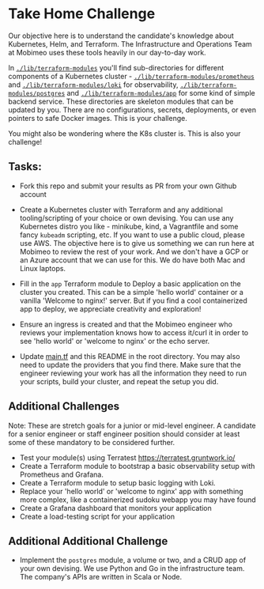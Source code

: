 # Take Home Challenge

Our objective here is to understand the candidate's knowledge about Kubernetes, Helm, and Terraform. The Infrastructure and Operations Team at Mobimeo uses these tools heavily in our day-to-day work.

In [`./lib/terraform-modules`](./lib/terraform-modules) you'll find sub-directories for different components of a Kubernetes cluster - [`./lib/terraform-modules/prometheus`](./lib/terraform-modules/prometheus) and [`./lib/terraform-modules/loki`](./lib/terraform-modules/loki) for observability, [`./lib/terraform-modules/postgres`](./lib/terraform-modules/postgres) and [`./lib/terraform-modules/app`](./lib/terraform-modules/app) for some kind of simple backend service. These directories are skeleton modules that can be updated by you. There are no configurations, secrets, deployments, or even pointers to safe Docker images. This is your challenge.

You might also be wondering where the K8s cluster is. This is also your challenge!

## Tasks:

- Fork this repo and submit your results as PR from your own Github account

- Create a Kubernetes cluster with Terraform and any additional tooling/scripting of your choice or own devising. You can use any Kubernetes distro you like - minikube, kind, a Vagrantfile and some fancy `kubeadm` scripting, etc. If you want to use a public cloud, please use AWS. The objective here is to give us something we can run here at Mobimeo to review the rest of your work. And we don't have a GCP or an Azure account that we can use for this. We do have both Mac and Linux laptops.

- Fill in the `app` Terraform module to Deploy a basic application on the cluster you created. This can be a simple 'hello world' container or a vanilla 'Welcome to nginx!' server. But if you find a cool containerized app to deploy, we appreciate creativity and exploration!

- Ensure an ingress is created and that the Mobimeo engineer who reviews your implementation knows how to access it/curl it in order to see 'hello world' or 'welcome to nginx' or the echo server.

- Update [main.tf](./main.tf) and this README in the root directory. You may also need to update the providers that you find there. Make sure that the engineer reviewing your work has all the information they need to run your scripts, build your cluster, and repeat the setup you did.

## Additional Challenges
Note: These are stretch goals for a junior or mid-level engineer. A candidate for a senior engineer or staff engineer position should consider at least some of these mandatory to be considered further.

- Test your module(s) using Terratest https://terratest.gruntwork.io/
- Create a Terraform module to bootstrap a basic observability setup with Prometheus and Grafana.
- Create a Terraform module to setup basic logging with Loki.
- Replace your 'hello world' or 'welcome to nginx' app with something more complex, like a containerized sudoku webapp you may have found
- Create a Grafana dashboard that monitors your application
- Create a load-testing script for your application


## Additional Additional Challenge
- Implement the `postgres` module, a volume or two, and a CRUD app of your own devising. We use Python and Go in the infrastructure team. The company's APIs are written in Scala or Node.
